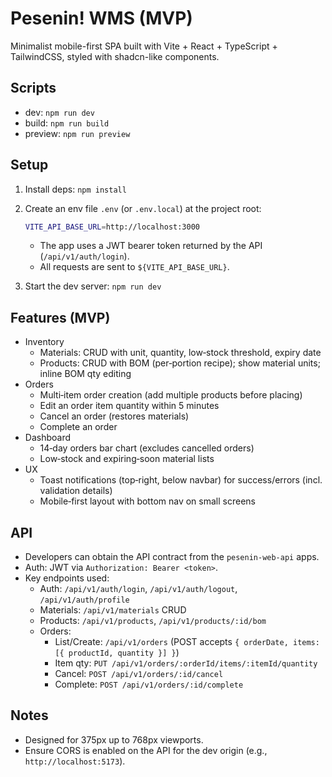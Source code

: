 # Pesenin! WMS (MVP)

Minimalist mobile-first SPA built with Vite + React + TypeScript + TailwindCSS, styled with shadcn-like components.

## Scripts

- dev: `npm run dev`
- build: `npm run build`
- preview: `npm run preview`

## Setup

1. Install deps: `npm install`
2. Create an env file `.env` (or `.env.local`) at the project root:

   ```bash
   VITE_API_BASE_URL=http://localhost:3000
   ```

   - The app uses a JWT bearer token returned by the API (`/api/v1/auth/login`).
   - All requests are sent to `${VITE_API_BASE_URL}`.
3. Start the dev server: `npm run dev`

## Features (MVP)

- Inventory
  - Materials: CRUD with unit, quantity, low‑stock threshold, expiry date
  - Products: CRUD with BOM (per‑portion recipe); show material units; inline BOM qty editing
- Orders
  - Multi‑item order creation (add multiple products before placing)
  - Edit an order item quantity within 5 minutes
  - Cancel an order (restores materials)
  - Complete an order
- Dashboard
  - 14‑day orders bar chart (excludes cancelled orders)
  - Low‑stock and expiring‑soon material lists
- UX
  - Toast notifications (top‑right, below navbar) for success/errors (incl. validation details)
  - Mobile‑first layout with bottom nav on small screens

## API

- Developers can obtain the API contract from the `pesenin-web-api` apps.
- Auth: JWT via `Authorization: Bearer <token>`.
- Key endpoints used:
  - Auth: `/api/v1/auth/login`, `/api/v1/auth/logout`, `/api/v1/auth/profile`
  - Materials: `/api/v1/materials` CRUD
  - Products: `/api/v1/products`, `/api/v1/products/:id/bom`
  - Orders:
    - List/Create: `/api/v1/orders` (POST accepts `{ orderDate, items: [{ productId, quantity }] }`)
    - Item qty: `PUT /api/v1/orders/:orderId/items/:itemId/quantity`
    - Cancel: `POST /api/v1/orders/:id/cancel`
    - Complete: `POST /api/v1/orders/:id/complete`

## Notes

- Designed for 375px up to 768px viewports.
- Ensure CORS is enabled on the API for the dev origin (e.g., `http://localhost:5173`).
